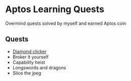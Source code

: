 # Aptos Learning Quests
Overmind quests solved by myself and earned Aptos coin

## Quests
- [Diamond clicker](./diamond-clicker)
- Broker it yourself
- Capability heist
- Longswords and dragons
- Slice the jpeg
